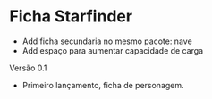# Ficha Starfinder
* Add ficha secundaria no mesmo pacote: nave
* Add espaço para aumentar capacidade de carga

Versão 0.1
- Primeiro lançamento, ficha de personagem. 